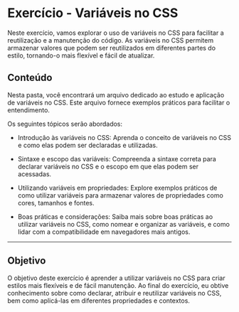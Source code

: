 # Exercício - Variáveis no CSS

Neste exercício, vamos explorar o uso de variáveis no CSS para facilitar a reutilização e a manutenção do código. As variáveis no CSS permitem armazenar valores que podem ser reutilizados em diferentes partes do estilo, tornando-o mais flexível e fácil de atualizar.

## Conteúdo

Nesta pasta, você encontrará um arquivo dedicado ao estudo e aplicação de variáveis no CSS. Este arquivo fornece exemplos práticos para facilitar o entendimento.

Os seguintes tópicos serão abordados:

- Introdução às variáveis no CSS: Aprenda o conceito de variáveis no CSS e como elas podem ser declaradas e utilizadas.

- Sintaxe e escopo das variáveis: Compreenda a sintaxe correta para declarar variáveis no CSS e o escopo em que elas podem ser acessadas.

- Utilizando variáveis em propriedades: Explore exemplos práticos de como utilizar variáveis para armazenar valores de propriedades como cores, tamanhos e fontes.

- Boas práticas e considerações: Saiba mais sobre boas práticas ao utilizar variáveis no CSS, como nomear e organizar as variáveis, e como lidar com a compatibilidade em navegadores mais antigos.

---

## Objetivo

O objetivo deste exercício é aprender a utilizar variáveis no CSS para criar estilos mais flexíveis e de fácil manutenção. Ao final do exercício, eu obtive conhecimento sobre como declarar, atribuir e reutilizar variáveis no CSS, bem como aplicá-las em diferentes propriedades e contextos.
